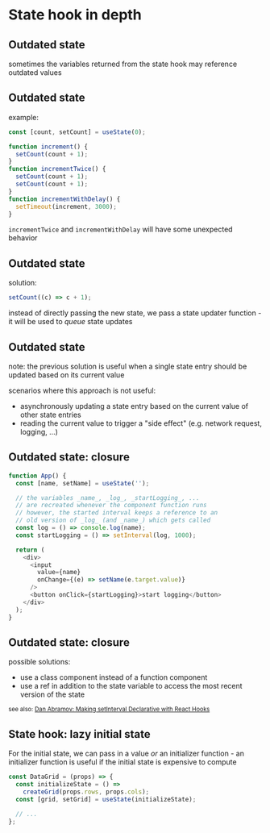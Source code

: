 # State hook in depth

## Outdated state

sometimes the variables returned from the state hook may reference outdated values

## Outdated state

example:

```js
const [count, setCount] = useState(0);

function increment() {
  setCount(count + 1);
}
function incrementTwice() {
  setCount(count + 1);
  setCount(count + 1);
}
function incrementWithDelay() {
  setTimeout(increment, 3000);
}
```

`incrementTwice` and `incrementWithDelay` will have some unexpected behavior

## Outdated state

solution:

```js
setCount((c) => c + 1);
```

instead of directly passing the new state, we pass a state updater function - it will be used to _queue_ state updates

## Outdated state

note: the previous solution is useful when a single state entry should be updated based on its current value

scenarios where this approach is not useful:

- asynchronously updating a state entry based on the current value of other state entries
- reading the current value to trigger a "side effect" (e.g. network request, logging, ...)

## Outdated state: closure

```js
function App() {
  const [name, setName] = useState('');

  // the variables _name_, _log_, _startLogging_, ...
  // are recreated whenever the component function runs
  // however, the started interval keeps a reference to an
  // old version of _log_ (and _name_) which gets called
  const log = () => console.log(name);
  const startLogging = () => setInterval(log, 1000);

  return (
    <div>
      <input
        value={name}
        onChange={(e) => setName(e.target.value)}
      />
      <button onClick={startLogging}>start logging</button>
    </div>
  );
}
```

## Outdated state: closure

possible solutions:

- use a class component instead of a function component
- use a ref in addition to the state variable to access the most recent version of the state

<small>see also: <a href="https://overreacted.io/making-setinterval-declarative-with-react-hooks/">Dan Abramov: Making setInterval Declarative with React Hooks</a></small>

## State hook: lazy initial state

For the initial state, we can pass in a value _or_ an initializer function - an initializer function is useful if the initial state is expensive to compute

```js
const DataGrid = (props) => {
  const initializeState = () =>
    createGrid(props.rows, props.cols);
  const [grid, setGrid] = useState(initializeState);

  // ...
};
```
